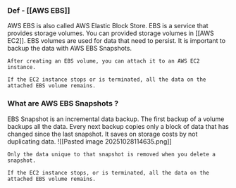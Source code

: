 ### Def - [[AWS EBS]]

AWS EBS is also called AWS Elastic Block Store.
EBS is a service that provides storage volumes.
You can provided storage volumes in [[AWS EC2]].
EBS volumes are used for data that need to persist.
It is important to backup the data with AWS EBS Snapshots.

```
After creating an EBS volume, you can attach it to an AWS EC2 instance.

If the EC2 instance stops or is terminated, all the data on the attached EBS volume remains.
```

### What are AWS EBS Snapshots ?

EBS Snapshot is an incremental data backup.
The first backup of a volume backups all the data.
Every next backup copies only a block of data that has changed since the last snapshot.
It saves on storage costs by not duplicating data.
![[Pasted image 20251028114635.png]]

```
Only the data unique to that snapshot is removed when you delete a snapshot.

If the EC2 instance stops, or is terminated, all the data on the attached EBS volume remains.
```
